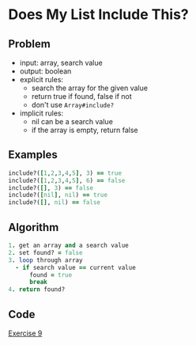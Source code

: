 # Does My List Include This?

## Problem

- input: array, search value
- output: boolean
- explicit rules:
  - search the array for the given value
  - return true if found, false if not
  - don't use `Array#include?`
- implicit rules:
  - nil can be a search value
  - if the array is empty, return false

## Examples

```ruby
include?([1,2,3,4,5], 3) == true
include?([1,2,3,4,5], 6) == false
include?([], 3) == false
include?([nil], nil) == true
include?([], nil) == false
```

## Algorithm

```ruby
1. get an array and a search value
2. set found? = false
3. loop through array
  - if search value == current value
      found = true
      break
4. return found?

```

## Code

[Exercise 9](/exercise_9.rb)